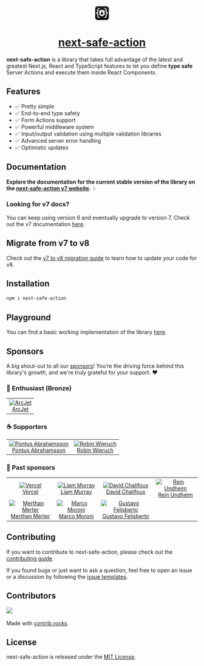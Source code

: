 <div align="center">
  <img src="https://raw.githubusercontent.com/TheEdoRan/next-safe-action/main/assets/logo.png" alt="next-safe-action logo" width="36" height="36">
  <a href="https://github.com/TheEdoRan/next-safe-action"><h1>next-safe-action</h1></a>
</div>

**next-safe-action** is a library that takes full advantage of the latest and greatest Next.js, React and TypeScript features to let you define **type safe** Server Actions and execute them inside React Components.

## Features

- ✅ Pretty simple
- ✅ End-to-end type safety
- ✅ Form Actions support
- ✅ Powerful middleware system
- ✅ Input/output validation using multiple validation libraries
- ✅ Advanced server error handling
- ✅ Optimistic updates

## Documentation

**Explore the documentation for the current stable version of the library on the [next-safe-action v7 website](https://next-safe-action.dev).** ✨

### Looking for v7 docs?

You can keep using version 6 and eventually upgrade to version 7. Check out the v7 documentation [here](https://v7.next-safe-action.dev).

## Migrate from v7 to v8

Check out the [v7 to v8 migration guide](https://next-safe-action.dev/docs/migrations/v7-to-v8) to learn how to update your code for v8.

## Installation

```bash
npm i next-safe-action
```

## Playground

You can find a basic working implementation of the library [here](https://github.com/TheEdoRan/next-safe-action/tree/main/apps/playground).

## Sponsors

A big shout-out to all our [sponsors](https://github.com/sponsors/TheEdoRan)! You’re the driving force behind this library's growth, and we're truly grateful for your support. ❤️

### 🥉 Enthusiast (Bronze)

<table>
  <tr>
   <td align="center"><a href="https://launch.arcjet.com/Wk7JBrE"><img src="https://avatars.githubusercontent.com/u/24397786?s=120&v=4" width="120" alt="ArcJet"/><br />ArcJet</a></td>
  </tr>
</table>

### ☕ Supporters

<table>
  <tr>
   <td align="center"><a href="https://github.com/pontusab"><img src="https://avatars.githubusercontent.com/u/655158?s=80&v=4" width="80" alt="Pontus Abrahamsson"/><br />Pontus Abrahamsson</a></td>
   <td align="center"><a href="https://www.robinwieruch.de"><img src="https://avatars.githubusercontent.com/u/2479967?s=80&v=4" width="80" alt="Robin Wieruch"/><br />Robin Wieruch</a></td>
  </tr>
</table>

### 👷 Past sponsors

<table>
  <tr>
   <td align="center"><a href="https://vercel.com"><img src="https://avatars.githubusercontent.com/u/14985020?s=50&v=4" width="50" alt="Vercel"/><br />Vercel</a></td>
   <td align="center"><a href="https://liam.so"><img src="https://avatars.githubusercontent.com/u/38444224?v=4&size=50" width="50" alt="Liam Murray"/><br />Liam Murray</a></td>
   <td align="center"><a href="https://chalifoux.dev"><img src="https://avatars.githubusercontent.com/u/3289533?v=4&size=50" width="50" alt="David Chalifoux"/><br />David Chalifoux</a></td>
   <td align="center"><a href="https://www.undheim.io"><img src="https://avatars.githubusercontent.com/u/46612252?v=4&size=50" width="50" alt="Rein Undheim"/><br />Rein Undheim</a></td>
  </tr>
  <tr>
   <td align="center"><a href="https://github.com/merthanmerter"><img src="https://avatars.githubusercontent.com/u/7555905?v=4&size=50" width="50" alt="Merthan Merter"/><br />Merthan Merter</a></td>
   <td align="center"><a href="https://github.com/marcotommoro"><img src="https://avatars.githubusercontent.com/u/65455109?v=4&size=50" width="50" alt="Marco Moroni"/><br />Marco Moroni</a></td>
   <td align="center"><a href="https://github.com/gvffelisberto"><img src="https://avatars.githubusercontent.com/u/17497942?v=4&size=50" width="50" alt="Gustavo Felisberto"/><br />Gustavo Felisberto</a></td>
  </tr>
</table>

## Contributing

If you want to contribute to next-safe-action, please check out the [contributing guide](https://github.com/TheEdoRan/next-safe-action/blob/main/CONTRIBUTING.md).

If you found bugs or just want to ask a question, feel free to open an issue or a discussion by following the [issue templates](https://github.com/TheEdoRan/next-safe-action/issues/new/choose).

## Contributors

<a href="https://github.com/TheEdoRan/next-safe-action/graphs/contributors">
  <img src="https://contrib.rocks/image?repo=TheEdoRan/next-safe-action" />
</a>

Made with [contrib.rocks](https://contrib.rocks).

## License

next-safe-action is released under the [MIT License](https://github.com/TheEdoRan/next-safe-action/blob/main/LICENSE).
